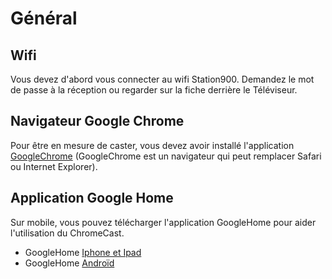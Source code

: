 # Général

## Wifi

Vous devez d'abord vous connecter au wifi Station900. Demandez le mot de passe à la réception ou regarder sur la fiche derrière le Téléviseur.

## Navigateur Google Chrome

Pour être en mesure de caster, vous devez avoir installé l'application [GoogleChrome](https://www.google.com/chrome/) \(GoogleChrome est un navigateur qui peut remplacer Safari ou Internet Explorer\).

## Application Google Home

Sur mobile, vous pouvez télécharger l'application GoogleHome pour aider l'utilisation du ChromeCast.

* GoogleHome [Iphone et Ipad](https://itunes.apple.com/app/google-home/id680819774)
* GoogleHome [Androïd](https://play.google.com/store/apps/details?id=com.android.chrome&pcampaignid=thankyoupage)



